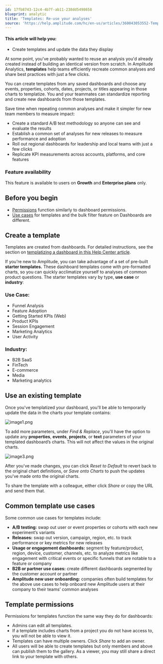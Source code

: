 ```yaml
---
id: 17fb8743-12c4-4b7f-ab11-238dd5498658
blueprint: analytic
title: 'Templates: Re-use your analyses'
source: 'https://help.amplitude.com/hc/en-us/articles/360043053552-Templates-Re-use-your-analyses'
---
```

#### This article will help you:

* Create templates and update the data they display

At some point, you've probably wanted to reuse an analysis you'd already created instead of building an identical version from scratch. In Amplitude Analytics, **templates** help teams efficiently recreate common analyses and share best practices with just a few clicks. 

You can create templates from any saved dashboards and choose any events, properties, cohorts, dates, projects, or titles appearing in those charts to templatize. You and your teammates can standardize reporting and create new dashboards from those templates.

Save time when repeating common analyses and make it simpler for new team members to measure impact:

* Create a standard A/B test methodology so anyone can see and evaluate the results
* Establish a common set of analyses for new releases to measure performance and adoption
* Roll out regional dashboards for leadership and local teams with just a few clicks
* Replicate KPI measurements across accounts, platforms, and core features

### Feature availability

This feature is available to users on **Growth** and **Enterprise plans** only.

## Before you begin

* [Permissions](#h_099bd27f-05f2-43d7-a046-bf07278b75b1) function similarly to dashboard permissions.
* [Use cases](#h_09abb12c-6c2b-4a5a-94ff-1462aaea0f73) for templates and the bulk filter feature on Dashboards are different.

## Create a template

Templates are created from dashboards. For detailed instructions, see the section on [templatizing a dashboard in this Help Center article](/analytics/dashboard-create).

If you're new to Amplitude, you can take advantage of a set of pre-built **starter templates.** These dashboard templates come with pre-formatted charts, so you can quickly acclimatize yourself to analyses of common product questions. The starter templates vary by type, **use case** or **industry**:

### Use Case:

* Funnel Analysis
* Feature Adoption
* Getting Started KPIs (Web)
* Product KPIs
* Session Engagement
* Marketing Analytics
* User Activity

### Industry:

* B2B SaaS
* FinTech
* E-commerce
* Media
* Marketing analytics

## Use an existing template

Once you've templatized your dashboard, you'll be able to temporarily update the data in the charts your template contains:

![image1.png](/output/img/analytics/image1.png)

To add more parameters, under *Find & Replace*, you'll have the option to update any **properties**, **events**, **projects**, or **text** parameters of your templated dashboard’s charts. This will not affect the values in the original charts.

![image3.png](/output/img/analytics/image3.png)

After you've made changes, you can click *Reset to Default* to revert back to the original chart definitions, or *Save onto Charts* to push the updates you've made onto the original charts.

To share the template with a colleague, either click *Share* or copy the URL and send them that.

## Common template use cases

Some common use cases for templates include:

* **A/B testing:** swap out user or event properties or cohorts with each new experiment’s variants
* **Releases:** swap out version, campaign, region, etc. to track performance or key metrics for new releases
* **Usage or engagement dashboards:** segment by feature/product, region, device, customer, channels, etc. to analyze metrics like engagement with critical events or specific funnels that are notable to a feature or company
* **B2B or partner use cases:** create different dashboards segmented by the customer account or partner
* **Amplitude new user onboarding:** companies often build templates for the above use cases to help onboard new Amplitude users at their company to their teams’ common analyses

## Template permissions

Permissions for templates function the same way they do for dashboards: 

* Admins can edit all templates.
* If a template includes charts from a project you do not have access to, you will not be able to view it.
* Templates can have multiple owners. Click *Share* to add an owner.
* All users will be able to create templates but only members and above can publish them to the gallery. As a viewer, you may still share a direct link to your template with others.
